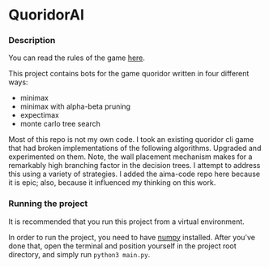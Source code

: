 # QuoridorAI

### Description

You can read the rules of the game [here](https://en.wikipedia.org/wiki/Quoridor).

This project contains bots for the game quoridor written in four different ways:

* minimax
* minimax with alpha-beta pruning
* expectimax
* monte carlo tree search

Most of this repo is not my own code. I took an existing quoridor cli game that had broken implementations of the following algorithms. Upgraded and experimented on them. Note, the wall placement mechanism makes for a remarkably high branching factor in the decision trees. I attempt to address this using a variety of strategies. I added the aima-code repo here because it is epic; also, because it influenced my thinking on this work.

### Running the project

It is recommended that you run this project from a virtual environment.

In order to run the project, you need to have [numpy](https://numpy.org/) installed. After you've done that, open the
terminal and position yourself in the project root directory, and simply run `python3 main.py`.
